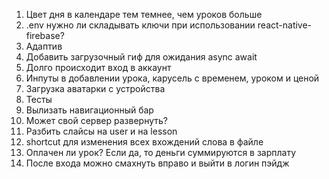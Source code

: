 1. Цвет дня в календаре тем темнее, чем уроков больше
2. .env нужно ли складывать ключи при использовании react-native-firebase?
3. Адаптив
4. Добавить загрузочный гиф для ожидания async await
5. Долго происходит вход в аккаунт
6. Инпуты в добавлении урока, карусель с временем, уроком и ценой
7. Загрузка аватарки с устройства
8. Тесты
9. Вылизать навигационный бар 
10. Может свой сервер развернуть? 
11. Разбить слайсы на user и на lesson 
12. shortcut для изменения всех вхождений слова в файле
13. Оплачен ли урок? Если да, то деньги суммируются в зарплату
14. После входа можно смахнуть вправо и выйти в логин пэйдж
